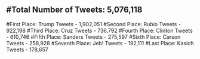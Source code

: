 #Total Number of Tweets: 5,076,118 
---
#First Place: Trump Tweets - 1,902,051
#Second Place: Rubio Tweets - 922,198
#Third Place: Cruz Tweets - 736,792
#Fourth Place: Clinton Tweets - 610,746
#Fifth Place: Sanders Tweets - 275,597
#Sixth Place: Carson Tweets - 258,928
#Seventh Place: Jeb! Tweets - 192,111
#Last Place: Kasich Tweets - 178,657
